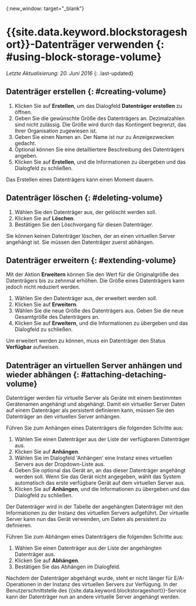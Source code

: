 {:new_window: target="_blank"} 

# {{site.data.keyword.blockstorageshort}}-Datenträger verwenden {: #using-block-storage-volume} 

*Letzte Aktualisierung: 20. Juni 2016*
{: .last-updated}

## Datenträger erstellen {: #creating-volume} 

1.	Klicken Sie auf **Erstellen**, um das Dialogfeld **Datenträger erstellen** zu öffnen.
2.	Geben Sie die gewünschte Größe des Datenträgers an. Dezimalzahlen sind nicht zulässig. Die Größe wird durch das Kontingent begrenzt, das Ihrer Organisation zugewiesen ist.
3.	Geben Sie einen Namen an. Der Name ist nur zu Anzeigezwecken gedacht.
4.	Optional können Sie eine detailliertere Beschreibung des Datenträgers angeben. 
5.	Klicken Sie auf **Erstellen**, und die Informationen zu übergeben und das Dialogfeld zu schließen. 

Das Erstellen eines Datenträgers kann einen Moment dauern. 

## Datenträger löschen {: #deleting-volume}

1.	Wählen Sie den Datenträger aus, der gelöscht werden soll.
2.	Klicken Sie auf **Löschen**.
3.	Bestätigen Sie den Löschvorgang für diesen Datenträger.

Sie können keinen Datenträger löschen, der an einen virtuellen Server angehängt ist. Sie müssen den Datenträger zuerst abhängen.

## Datenträger erweitern {: #extending-volume}
Mit der Aktion **Erweitern** können Sie den Wert für die Originalgröße des Datenträgers bis zu zehnmal erhöhen. Die Größe eines Datenträgers kann jedoch nicht reduziert werden.

1.	Wählen Sie den Datenträger aus, der erweitert werden soll.
2.	Klicken Sie auf **Erweitern**.
3.	Wählen Sie die neue Größe des Datenträgers aus. Geben Sie die neue Gesamtgröße des Datenträgers an.
4.	Klicken Sie auf **Erweitern**, und die Informationen zu übergeben und das Dialogfeld zu schließen. 

Um erweitert werden zu können, muss ein Datenträger den Status **Verfügbar** aufweisen. 

## Datenträger an virtuellen Server anhängen und wieder abhängen {: #attaching-detaching-volume}
Datenträger werden für virtuelle Server als Geräte mit einem bestimmten Gerätenamen angehängt und abgehängt. Damit ein virtueller Server Daten auf einem Datenträger als persistent definieren kann, müssen Sie den Datenträger an den virtuellen Server anhängen.

Führen Sie zum Anhängen eines Datenträgers die folgenden Schritte aus: 

1.	Wählen Sie einen Datenträger aus der Liste der verfügbaren Datenträger aus.
2.	Klicken Sie auf **Anhängen**.
3.	Wählen Sie im Dialogfeld 'Anhängen' eine Instanz eines virtuellen Servers aus der Dropdown-Liste aus. 
4.	Geben Sie optional das Gerät an, an das dieser Datenträger angehängt werden soll. Wenn Sie das Gerät nicht angegeben, wählt das System automatisch das erste verfügbare Gerät auf dem virtuellen Server aus.
5.	Klicken Sie auf **Anhängen**, und die Informationen zu übergeben und das Dialogfeld zu schließen.

Der Datenträger wird in der Tabelle der angehängten Datenträger mit den Informationen zu der Instanz des virtuellen Servers aufgeführt.
Der virtuelle Server kann nun das Gerät verwenden, um Daten als persistent zu definieren. 

Führen Sie zum Abhängen eines Datenträgers die folgenden Schritte aus: 

1.	Wählen Sie einen Datenträger aus der Liste der angehängten Datenträger aus. 
2.	Klicken Sie auf **Abhängen**.
3.	Bestätigen Sie das Abhängen im Dialogfeld. 

Nachdem der Datenträger abgehängt wurde, steht er nicht länger für E/A-Operationen in der Instanz des virtuellen Servers zur Verfügung. In der Benutzerschnittstelle des {{site.data.keyword.blockstorageshort}}-Service kann der Datenträger nun an andere virtuelle Server angehängt werden.
